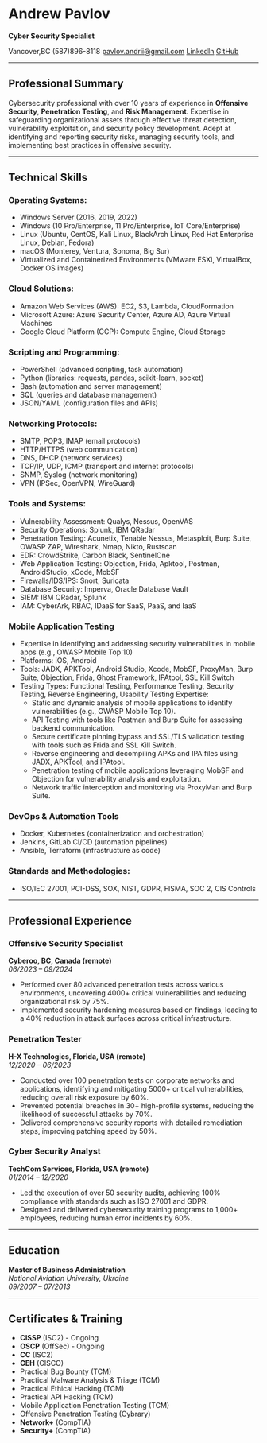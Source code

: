 # Andrew Pavlov

**Cyber Security Specialist**

Vancover,BC (587)896-8118 pavlov.andrii@gmail.com [LinkedIn](https://www.linkedin.com/in/av10v/) [GitHub](https://github.com/AV10V)

---

## Professional Summary

Cybersecurity professional with over 10 years of experience in **Offensive Security**, **Penetration Testing**, and **Risk Management**. Expertise in safeguarding organizational assets through effective threat detection, vulnerability exploitation, and security policy development. Adept at identifying and reporting security risks, managing security tools, and implementing best practices in offensive security.

---

## Technical Skills

### Operating Systems:
- Windows Server (2016, 2019, 2022)
- Windows (10 Pro/Enterprise, 11 Pro/Enterprise, IoT Core/Enterprise)
- Linux (Ubuntu, CentOS, Kali Linux, BlackArch Linux, Red Hat Enterprise Linux, Debian, Fedora)
- macOS (Monterey, Ventura, Sonoma, Big Sur)
- Virtualized and Containerized Environments (VMware ESXi, VirtualBox, Docker OS images)

### Cloud Solutions:
- Amazon Web Services (AWS): EC2, S3, Lambda, CloudFormation
- Microsoft Azure: Azure Security Center, Azure AD, Azure Virtual Machines
- Google Cloud Platform (GCP): Compute Engine, Cloud Storage

### Scripting and Programming:
- PowerShell (advanced scripting, task automation)
- Python (libraries: requests, pandas, scikit-learn, socket)
- Bash (automation and server management)
- SQL (queries and database management)
- JSON/YAML (configuration files and APIs)

### Networking Protocols:
- SMTP, POP3, IMAP (email protocols)
- HTTP/HTTPS (web communication)
- DNS, DHCP (network services)
- TCP/IP, UDP, ICMP (transport and internet protocols)
- SNMP, Syslog (network monitoring)
- VPN (IPSec, OpenVPN, WireGuard)

### Tools and Systems:
- Vulnerability Assessment: Qualys, Nessus, OpenVAS
- Security Operations: Splunk, IBM QRadar
- Penetration Testing: Acunetix, Tenable Nessus, Metasploit, Burp Suite, OWASP ZAP, Wireshark, Nmap, Nikto, Rustscan
- EDR: CrowdStrike, Carbon Black, SentinelOne
- Web Application Testing: Objection, Frida, Apktool, Postman, AndroidStudio, xCode, MobSF
- Firewalls/IDS/IPS: Snort, Suricata
- Database Security: Imperva, Oracle Database Vault
- SIEM: IBM QRadar, Splunk
- IAM: CyberArk, RBAC, IDaaS for SaaS, PaaS, and IaaS

### Mobile Application Testing
- Expertise in identifying and addressing security vulnerabilities in mobile apps (e.g., OWASP Mobile Top 10)
- Platforms: iOS, Android
- Tools: JADX, APKTool, Android Studio, Xcode, MobSF, ProxyMan, Burp Suite, Objection, Frida, Ghost Framework, IPAtool, SSL Kill Switch
- Testing Types: Functional Testing, Performance Testing, Security Testing, Reverse Engineering, Usability Testing
Expertise:
  * Static and dynamic analysis of mobile applications to identify vulnerabilities (e.g., OWASP Mobile Top 10).
  * API Testing with tools like Postman and Burp Suite for assessing backend communication.
  * Secure certificate pinning bypass and SSL/TLS validation testing with tools such as Frida and SSL Kill Switch.
  * Reverse engineering and decompiling APKs and IPA files using JADX, APKTool, and IPAtool.
  * Penetration testing of mobile applications leveraging MobSF and Objection for vulnerability analysis and  exploitation.
  * Network traffic interception and monitoring via ProxyMan and Burp Suite.

### DevOps & Automation Tools
- Docker, Kubernetes (containerization and orchestration)
- Jenkins, GitLab CI/CD (automation pipelines)
- Ansible, Terraform (infrastructure as code)

### Standards and Methodologies:
- ISO/IEC 27001, PCI-DSS, SOX, NIST, GDPR, FISMA, SOC 2, CIS Controls

---

## Professional Experience

### Offensive Security Specialist  
**Cyberoo, BC, Canada (remote)**  
_06/2023 – 09/2024_

- Performed over 80 advanced penetration tests across various environments, uncovering 4000+ critical vulnerabilities and reducing organizational risk by 75%.
- Implemented security hardening measures based on findings, leading to a 40% reduction in attack surfaces across critical infrastructure.

### Penetration Tester  
**H-X Technologies, Florida, USA (remote)**  
_12/2020 – 06/2023_

- Conducted over 100 penetration tests on corporate networks and applications, identifying and mitigating 5000+ critical vulnerabilities, reducing overall risk exposure by 60%.
- Prevented potential breaches in 30+ high-profile systems, reducing the likelihood of successful attacks by 70%.
- Delivered comprehensive security reports with detailed remediation steps, improving patching speed by 50%.

### Cyber Security Analyst  
**TechCom Services, Florida, USA (remote)**  
_01/2014 – 12/2020_

- Led the execution of over 50 security audits, achieving 100% compliance with standards such as ISO 27001 and GDPR.
- Designed and delivered cybersecurity training programs to 1,000+ employees, reducing human error incidents by 60%.

---

## Education

**Master of Business Administration**  
_National Aviation University, Ukraine_  
_09/2007 – 07/2013_

---

## Certificates & Training

- **CISSP** (ISC2) - Ongoing
- **OSCP** (OffSec) - Ongoing
- **CC** (ISC2)
- **CEH** (CISCO)
- Practical Bug Bounty (TCM)
- Practical Malware Analysis & Triage (TCM)
- Practical Ethical Hacking (TCM)
- Practical API Hacking (TCM)
- Mobile Application Penetration Testing (TCM)
- Offensive Penetration Testing (Cybrary)
- **Network+** (CompTIA)
- **Security+** (CompTIA)
